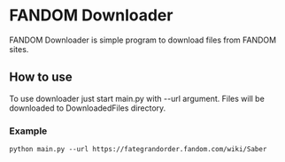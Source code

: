 # FANDOM Downloader
FANDOM Downloader is simple program to download files from FANDOM sites.
## How to use
To use downloader just start main.py with --url argument.
Files will be downloaded to DownloadedFiles directory.
### Example
```
python main.py --url https://fategrandorder.fandom.com/wiki/Saber
```
